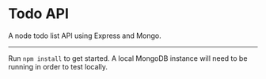 # Todo API

A node todo list API using Express and Mongo.

---

Run ```npm install``` to get started. A local MongoDB instance will need to be running in order to test locally.

